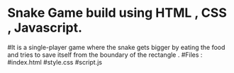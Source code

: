 # Snake Game build using HTML , CSS , Javascript.
#It is a single-player game where the snake gets bigger by eating the food and tries to save itself from the boundary of the rectangle .
#Files :
#index.html
#style.css
#script.js
